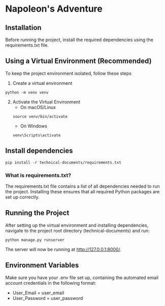 # Napoleon's Adventure

## Installation
Before running the project, install the required dependencies using the requirements.txt file.

## Using a Virtual Environment (Recommended)
To keep the project environment isolated, follow these steps
1. Create a virtual environment
```
python -m venv venv  
```
2. Activate the Virtual Environment
   - On macOS/Linux
   ```
   source venv/bin/activate
   ```
   - On Windows
   ```
   venv\Scripts\activate
   ```
## Install dependencies
   ```
   pip install -r technical-documents/requirements.txt
   ```

### What is requirements.txt?
The requirements.txt file contains a list of all dependencies needed to run the project. Installing these ensures that all required Python packages are set up correctly.

## Running the Project
After setting up the virtual environment and installing dependencies, navigate to the project root directory (technical-documents) and run:
```
python manage.py runserver
```
The server will now be running at http://127.0.0.1:8000/.

## Environment Variables
Make sure you have your .env file set up, containing the automated email account credentials in the following format:
- User_Email = user_email  
- User_Password = user_password  

